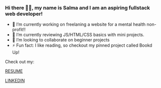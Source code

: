 <!--
[![MasterHead](https://i.pinimg.com/originals/e0/30/16/e030160be5376609c9fc10c3837fa18a.gif)]
-->


### Hi there 👋🏾, my name is Salma and I am an aspiring fullstack web developer!
- 🔭 I’m currently working on freelaning a website for a mental health non-profit!!
- 🌱 I’m currently reviewing JS/HTML/CSS basics with mini projects.
- 👯 I’m looking to collaborate on beginner projects
- ⚡ Fun fact: I like reading, so checkout my pinned project called Bookd Up!

Check out my:  

[RESUME](https://github.com/salmy101/Resume/blob/main/SalmaIbrahim.pdf)

[LINKEDIN](https://www.linkedin.com/in/salma-ibrahim-a1275817a/)

<!--
**salmy101/salmy101** is a ✨ _special_ ✨ repository because its `README.md` (this file) appears on your GitHub profile.
Here are some ideas to get you started:
- 🔭 I’m currently working on my portfolio!
- 🌱 I’m currently reviewing JS/HTML/CSS basics with mini projects.
- 👯 I’m looking to collaborate on projects
- 📫 How to reach me: https://www.linkedin.com/in/salma-ibrahim-a1275817a/
- ⚡ Fun fact: I like reading, so checkout my pinned project called Bookd Up!
-->
